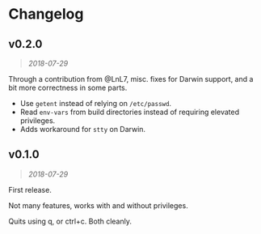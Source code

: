 Changelog
=========

v0.2.0
------

> *2018-07-29*

Through a contribution from @LnL7, misc. fixes for Darwin support, and a bit
more correctness in some parts.

 * Use `getent` instead of relying on `/etc/passwd`.
 * Read `env-vars` from build directories instead of requiring elevated privileges.
 * Adds workaround for `stty` on Darwin.


v0.1.0
------

> *2018-07-29*

First release.

Not many features, works with and without privileges.

Quits using q, or ctrl+c. Both cleanly.
